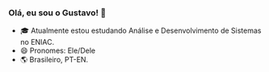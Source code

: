 ### Olá, eu sou o Gustavo! 👋

- 🎓 Atualmente estou estudando Análise e Desenvolvimento de Sistemas no ENIAC.
- 😄 Pronomes: Ele/Dele
- 🌎 Brasileiro, PT-EN.
